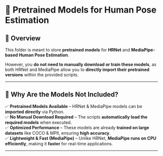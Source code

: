 # 📂 Pretrained Models for Human Pose Estimation  

## 📌 Overview  

This folder is meant to store **pretrained models** for **HRNet** and **MediaPipe-based Human Pose Estimation**.  

However, you **do not need to manually download or train these models**, as both HRNet and MediaPipe allow you to **directly import their pretrained versions** within the provided scripts.  

---

## 📌 Why Are the Models Not Included?  

✅ **Pretrained Models Available** – HRNet & MediaPipe models can be **imported directly** via Python.  
✅ **No Manual Download Required** – The scripts **automatically load the required models** when executed.  
✅ **Optimized Performance** – These models are already **trained on large datasets** like COCO & MPII, ensuring **high accuracy**.  
✅ **Lightweight & Fast (MediaPipe)** – Unlike HRNet, **MediaPipe runs on CPU efficiently**, making it **faster** for real-time applications.  

---


